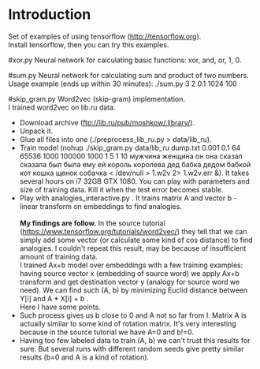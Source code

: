 # Introduction

Set of examples of using tensorflow (http://tensorflow.org).<br>
Install tensorflow, then you can try this examples.


#xor.py
 Neural network for calculating basic functions: xor, and, or, 1, 0.


#sum.py
 Neural network for calculating sum and product of two numbers.<br>
 Usage example (ends up within 30 minutes): ./sum.py 3 2 0.1 1024 100


#skip_gram.py
 Word2vec (skip-gram) implementation.<br>
 I trained word2vec on lib.ru data.<br>
  - Download archive (ftp://lib.ru/pub/moshkow/.library/).
  - Unpack it.
  - Glue all files into one (./preprocess_lib_ru.py > data/lib_ru).
  - Train model (nohup ./skip_gram.py data/lib_ru dump.txt 0.001 0.1 64 65536 1000 100000 1000 1 5 1 10 мужчина женщина он она сказал сказала был была ему ей король королева дед бабка дедом бабкой кот кошка щенок собачка < /dev/null > 1.w2v 2> 1.w2v.err &). It takes several hours on i7 32GB GTX 1080. You can play with parameters and size of training data. Kill it when the test error becomes stable.
  - Play with analogies_interactive.py . It trains matrix A and vector b - linear transform on embeddings to find analogies.<br><br>
 <b>My findings are follow.</b> In the source tutorial (https://www.tensorflow.org/tutorials/word2vec/) they tell that we can simply add some vector (or calculate some kind of cos distance) to find analogies. I couldn't repeat this result, may be because of insufficient amount of training data.<br>
 I trained Ax+b model over embeddings with a few training examples: having source vector x (embedding of source word) we apply Ax+b transform and get destination vector y (analogy for source word we need). We can find such (A, b) by minimizing Euclid distance between Y[i] and A * X[i] + b .<br>
 Here I have some points.<br>
  - Such process gives us b close to 0 and A not so far from I. Matrix A is actually similar to some kind of rotation matrix. It's very interesting because in the source tutorial we have A=0 and b!=0.
  - Having too few labeled data to train (A, b) we can't trust this results for sure. But several runs with different random seeds give pretty similar results (b=0 and A is a kind of rotation).

